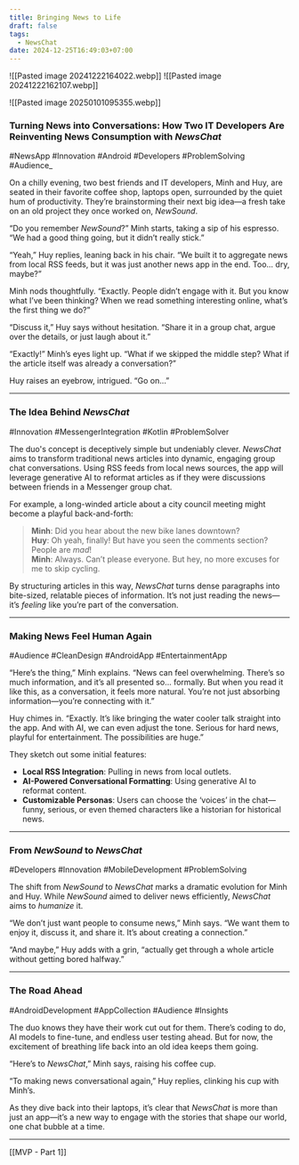 ```yaml
---
title: Bringing News to Life
draft: false
tags:
  - NewsChat
date: 2024-12-25T16:49:03+07:00
---
```

![[Pasted image 20241222164022.webp]]
![[Pasted image 20241222162107.webp]]

![[Pasted image 20250101095355.webp]]
### Turning News into Conversations: How Two IT Developers Are Reinventing News Consumption with _NewsChat_

#NewsApp #Innovation #Android #Developers #ProblemSolving #Audience_

On a chilly evening, two best friends and IT developers, Minh and Huy, are seated in their favorite coffee shop, laptops open, surrounded by the quiet hum of productivity. They’re brainstorming their next big idea—a fresh take on an old project they once worked on, _NewSound_.

“Do you remember _NewSound_?” Minh starts, taking a sip of his espresso. “We had a good thing going, but it didn’t really stick.”

“Yeah,” Huy replies, leaning back in his chair. “We built it to aggregate news from local RSS feeds, but it was just another news app in the end. Too... dry, maybe?”

Minh nods thoughtfully. “Exactly. People didn’t engage with it. But you know what I’ve been thinking? When we read something interesting online, what’s the first thing we do?”

“Discuss it,” Huy says without hesitation. “Share it in a group chat, argue over the details, or just laugh about it.”

“Exactly!” Minh’s eyes light up. “What if we skipped the middle step? What if the article itself was already a conversation?”

Huy raises an eyebrow, intrigued. “Go on…”

---

### The Idea Behind _NewsChat_

#Innovation #MessengerIntegration #Kotlin #ProblemSolver

The duo's concept is deceptively simple but undeniably clever. _NewsChat_ aims to transform traditional news articles into dynamic, engaging group chat conversations. Using RSS feeds from local news sources, the app will leverage generative AI to reformat articles as if they were discussions between friends in a Messenger group chat.

For example, a long-winded article about a city council meeting might become a playful back-and-forth:

> **Minh**: Did you hear about the new bike lanes downtown?  
> **Huy**: Oh yeah, finally! But have you seen the comments section? People are _mad_!  
> **Minh**: Always. Can’t please everyone. But hey, no more excuses for me to skip cycling.

By structuring articles in this way, _NewsChat_ turns dense paragraphs into bite-sized, relatable pieces of information. It’s not just reading the news—it’s _feeling_ like you’re part of the conversation.

---

### Making News Feel Human Again

#Audience #CleanDesign #AndroidApp #EntertainmentApp

“Here’s the thing,” Minh explains. “News can feel overwhelming. There’s so much information, and it’s all presented so... formally. But when you read it like this, as a conversation, it feels more natural. You’re not just absorbing information—you’re connecting with it.”

Huy chimes in. “Exactly. It’s like bringing the water cooler talk straight into the app. And with AI, we can even adjust the tone. Serious for hard news, playful for entertainment. The possibilities are huge.”

They sketch out some initial features:

- **Local RSS Integration**: Pulling in news from local outlets.
- **AI-Powered Conversational Formatting**: Using generative AI to reformat content.
- **Customizable Personas**: Users can choose the ‘voices’ in the chat—funny, serious, or even themed characters like a historian for historical news.

---

### From _NewSound_ to _NewsChat_

#Developers #Innovation #MobileDevelopment #ProblemSolving

The shift from _NewSound_ to _NewsChat_ marks a dramatic evolution for Minh and Huy. While _NewSound_ aimed to deliver news efficiently, _NewsChat_ aims to _humanize_ it.

“We don’t just want people to consume news,” Minh says. “We want them to enjoy it, discuss it, and share it. It’s about creating a connection.”

“And maybe,” Huy adds with a grin, “actually get through a whole article without getting bored halfway.”

---

### The Road Ahead

#AndroidDevelopment #AppCollection #Audience #Insights

The duo knows they have their work cut out for them. There’s coding to do, AI models to fine-tune, and endless user testing ahead. But for now, the excitement of breathing life back into an old idea keeps them going.

“Here’s to _NewsChat_,” Minh says, raising his coffee cup.

“To making news conversational again,” Huy replies, clinking his cup with Minh’s.

As they dive back into their laptops, it’s clear that _NewsChat_ is more than just an app—it’s a new way to engage with the stories that shape our world, one chat bubble at a time.

---

[[MVP - Part 1]]